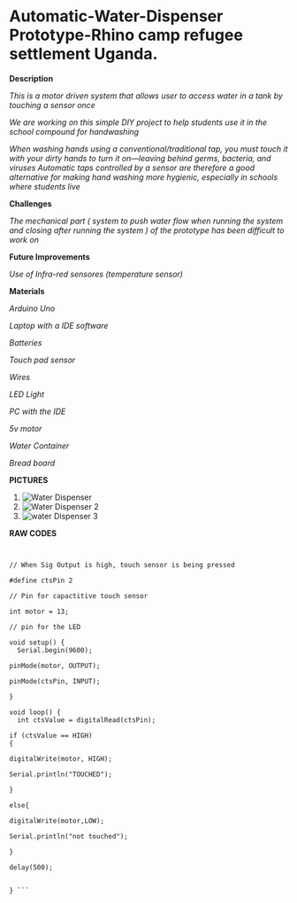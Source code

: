 # Automatic-Water-Dispenser Prototype-Rhino camp refugee settlement Uganda.

**Description**

*This is a motor driven system that allows user to access water in a tank by touching a sensor once*

*We are working on this simple DIY project to help students use it in the school compound for handwashing*

*When washing hands using a conventional/traditional tap, you must touch it with your dirty hands to turn it on—leaving behind germs, bacteria, and viruses* *Automatic taps controlled by a sensor are therefore a good alternative for making hand washing more hygienic, especially in schools where students live*

**Challenges**

*The mechanical part ( system to push water flow when running the system and closing  after running the system )  of the prototype has been difficult to work on*

**Future Improvements**

*Use of Infra-red sensores (temperature sensor)*

**Materials**

*Arduino Uno*

*Laptop with a IDE software*

*Batteries* 

*Touch pad sensor*

*Wires*

*LED Light*

*PC with the IDE*

*5v motor*

*Water Container*

*Bread board*


**PICTURES**

1. ![Water Dispenser](https://user-images.githubusercontent.com/56769901/156925389-1d5acf67-4d15-470c-8a10-a6b49437012c.png)
2. ![Water Dispenser 2](https://user-images.githubusercontent.com/56769901/156925403-fb6b7506-7704-4993-9e84-f46169fcd98c.png)
3. ![water Dispenser 3](https://user-images.githubusercontent.com/56769901/156925440-6364a682-045f-4671-a247-3107813820d9.png)



**RAW CODES**

``` // Maliamungu touch water dispenser prototype.


// When Sig Output is high, touch sensor is being pressed

#define ctsPin 2

// Pin for capactitive touch sensor

int motor = 13;

// pin for the LED

void setup() {
  Serial.begin(9600);

pinMode(motor, OUTPUT);

pinMode(ctsPin, INPUT);

}

void loop() {
  int ctsValue = digitalRead(ctsPin);

if (ctsValue == HIGH)
{

digitalWrite(motor, HIGH);

Serial.println("TOUCHED");

}

else{

digitalWrite(motor,LOW);

Serial.println("not touched");

}

delay(500);


} ```
